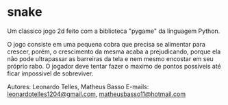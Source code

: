 # snake
Um classico jogo 2d feito com a biblioteca "pygame" da linguagem Python.

O jogo consiste em uma pequena cobra que precisa se alimentar para crescer, porém, o crescimento da mesma acaba a prejudicando, porque ela não pode ultrapassar as barreiras da tela e nem mesmo encostar em seu próprio rabo. O jogador deve tentar fazer o maximo de pontos possiveis até ficar impossivel de sobreviver.

Autores: Leonardo Telles, Matheus Basso
E-mails: leonardotelles1204@gmail.com, matheusbasso11@hotmail.com

